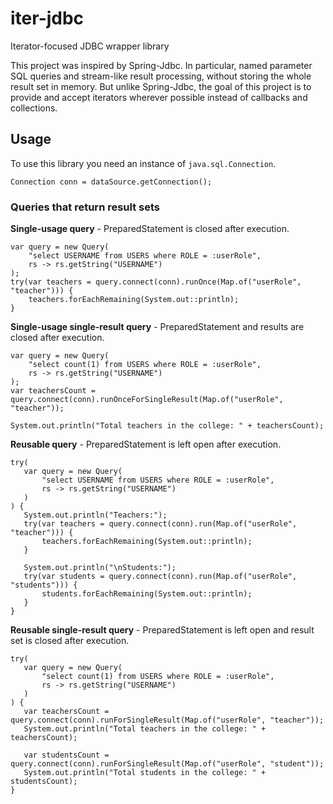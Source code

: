 # iter-jdbc
Iterator-focused JDBC wrapper library

This project was inspired by Spring-Jdbc. In particular, named parameter SQL
 queries and stream-like result processing, without storing the whole
  result set in memory. But unlike Spring-Jdbc, the goal of this project is
   to provide and accept iterators wherever possible instead of callbacks and
    collections.
    
## Usage

To use this library you need an instance of `java.sql.Connection`.

```
Connection conn = dataSource.getConnection();
```

### Queries that return result sets

**Single-usage query** - PreparedStatement is closed after execution.

```
var query = new Query(
    "select USERNAME from USERS where ROLE = :userRole",
    rs -> rs.getString("USERNAME")
);
try(var teachers = query.connect(conn).runOnce(Map.of("userRole", "teacher"))) {
    teachers.forEachRemaining(System.out::println);
}
```

**Single-usage single-result query** - PreparedStatement and results are
 closed after execution.

```
var query = new Query(
    "select count(1) from USERS where ROLE = :userRole",
    rs -> rs.getString("USERNAME")
);
var teachersCount = query.connect(conn).runOnceForSingleResult(Map.of("userRole", "teacher"));

System.out.println("Total teachers in the college: " + teachersCount);
```
 
**Reusable query** - PreparedStatement is left open after execution.
 
```
try(
   var query = new Query(
       "select USERNAME from USERS where ROLE = :userRole",
       rs -> rs.getString("USERNAME")
   )
) {
   System.out.println("Teachers:");
   try(var teachers = query.connect(conn).run(Map.of("userRole", "teacher"))) {
       teachers.forEachRemaining(System.out::println);
   }
   
   System.out.println("\nStudents:");
   try(var students = query.connect(conn).run(Map.of("userRole", "students"))) {
       students.forEachRemaining(System.out::println);
   }
}
```

**Reusable single-result query** - PreparedStatement is left open and
 result set is closed after execution.
 
```
try(
   var query = new Query(
       "select count(1) from USERS where ROLE = :userRole",
       rs -> rs.getString("USERNAME")
   )
) {
   var teachersCount = query.connect(conn).runForSingleResult(Map.of("userRole", "teacher"));
   System.out.println("Total teachers in the college: " + teachersCount);
   
   var studentsCount = query.connect(conn).runForSingleResult(Map.of("userRole", "student"));
   System.out.println("Total students in the college: " + studentsCount);
}
```
